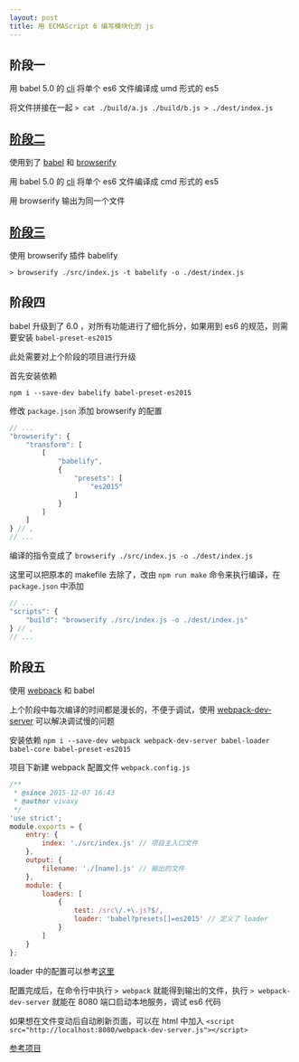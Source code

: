 ```yaml
---
layout: post
title: 用 ECMAScript 6 编写模块化的 js
---
```


## 阶段一

用 babel 5.0 的 [cli](https://babeljs.io/docs/setup/#babel_cli) 将单个 es6 文件编译成 umd 形式的 es5

将文件拼接在一起 `> cat ./build/a.js ./build/b.js > ./dest/index.js`

## [阶段二](/2015/09/03/writing-modular-javascript-with-ecmascript-6.html)

使用到了 [babel](https://www.npmjs.com/package/babel) 和 [browserify](https://www.npmjs.com/package/browserify)

用 babel 5.0 的 [cli](https://babeljs.io/docs/setup/#babel_cli) 将单个 es6 文件编译成 cmd 形式的 es5

用 browserify 输出为同一个文件

## [阶段三](/2015/09/03/writing-modular-javascript-with-ecmascript-6.html)

使用 browserify 插件 babelify

`> browserify ./src/index.js -t babelify -o ./dest/index.js`

## 阶段四

babel 升级到了 6.0 ，对所有功能进行了细化拆分，如果用到 es6 的规范，则需要安装 `babel-preset-es2015`

此处需要对上个阶段的项目进行升级

首先安装依赖

`npm i --save-dev babelify babel-preset-es2015`

修改 `package.json` 添加 browserify 的配置

```js
// ...
"browserify": {
    "transform": [
        [
            "babelify",
            {
                "presets": [
                    "es2015"
                ]
            }
        ]
    ]
} // ,
// ...
```

编译的指令变成了 `browserify ./src/index.js -o ./dest/index.js`

这里可以把原本的 makefile 去除了，改由 `npm run make` 命令来执行编译，在 `package.json` 中添加

```js
// ...
"scripts": {
    "build": "browserify ./src/index.js -o ./dest/index.js"
} // ,
// ...
```

## 阶段五

使用 [webpack](https://webpack.github.io/) 和 babel

上个阶段中每次编译的时间都是漫长的，不便于调试，使用 [webpack-dev-server](https://webpack.github.io/docs/webpack-dev-server.html) 可以解决调试慢的问题

安装依赖 `npm i --save-dev webpack webpack-dev-server babel-loader babel-core babel-preset-es2015`

项目下新建 webpack 配置文件 `webpack.config.js`

```js
/**
 * @since 2015-12-07 16:43
 * @author vivaxy
 */
'use strict';
module.exports = {
    entry: {
        index: './src/index.js' // 项目主入口文件
    },
    output: {
        filename: './[name].js' // 输出的文件
    },
    module: {
        loaders: [
            {
                test: /src\/.+\.js?$/,
                loader: 'babel?presets[]=es2015' // 定义了 loader
            }
        ]
    }
};
```

loader 中的配置可以参考[这里](https://webpack.github.io/docs/configuration.html#module-loaders)

配置完成后，在命令行中执行 `> webpack` 就能得到输出的文件，执行 `> webpack-dev-server` 就能在 8080 端口启动本地服务，调试 es6 代码

如果想在文件变动后自动刷新页面，可以在 html 中加入 `<script src="http://localhost:8080/webpack-dev-server.js"></script>`

[参考项目](https://github.com/vivaxy/course/tree/gh-pages/hammer)
